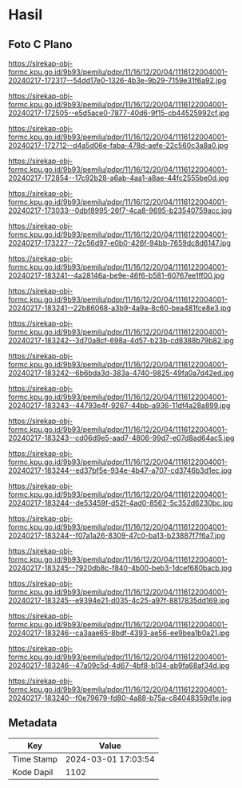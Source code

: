 # Hasil

## Foto C Plano

https://sirekap-obj-formc.kpu.go.id/9b93/pemilu/pdpr/11/16/12/20/04/1116122004001-20240217-172317--54dd17e0-1326-4b3e-9b29-7159e31f6a92.jpg

https://sirekap-obj-formc.kpu.go.id/9b93/pemilu/pdpr/11/16/12/20/04/1116122004001-20240217-172505--e5d5ace0-7877-40d6-9f15-cb44525992cf.jpg

https://sirekap-obj-formc.kpu.go.id/9b93/pemilu/pdpr/11/16/12/20/04/1116122004001-20240217-172712--d4a5d06e-faba-478d-aefe-22c560c3a8a0.jpg

https://sirekap-obj-formc.kpu.go.id/9b93/pemilu/pdpr/11/16/12/20/04/1116122004001-20240217-172854--17c92b28-a6ab-4aa1-a8ae-44fc2555be0d.jpg

https://sirekap-obj-formc.kpu.go.id/9b93/pemilu/pdpr/11/16/12/20/04/1116122004001-20240217-173033--0dbf8995-26f7-4ca8-9695-b23540759acc.jpg

https://sirekap-obj-formc.kpu.go.id/9b93/pemilu/pdpr/11/16/12/20/04/1116122004001-20240217-173227--72c56d97-e0b0-426f-94bb-7659dc8d6147.jpg

https://sirekap-obj-formc.kpu.go.id/9b93/pemilu/pdpr/11/16/12/20/04/1116122004001-20240217-183241--4a28146a-be9e-46f6-b581-60767ee1ff00.jpg

https://sirekap-obj-formc.kpu.go.id/9b93/pemilu/pdpr/11/16/12/20/04/1116122004001-20240217-183241--22b86068-a3b9-4a9a-8c60-bea481fce8e3.jpg

https://sirekap-obj-formc.kpu.go.id/9b93/pemilu/pdpr/11/16/12/20/04/1116122004001-20240217-183242--3d70a8cf-698a-4d57-b23b-cd8388b79b82.jpg

https://sirekap-obj-formc.kpu.go.id/9b93/pemilu/pdpr/11/16/12/20/04/1116122004001-20240217-183242--6b6bda3d-383a-4740-9825-49fa0a7d42ed.jpg

https://sirekap-obj-formc.kpu.go.id/9b93/pemilu/pdpr/11/16/12/20/04/1116122004001-20240217-183243--44793e4f-9267-44bb-a936-11df4a28a899.jpg

https://sirekap-obj-formc.kpu.go.id/9b93/pemilu/pdpr/11/16/12/20/04/1116122004001-20240217-183243--cd06d9e5-aad7-4806-99d7-e07d8ad64ac5.jpg

https://sirekap-obj-formc.kpu.go.id/9b93/pemilu/pdpr/11/16/12/20/04/1116122004001-20240217-183244--ed37bf5e-934e-4b47-a707-cd3746b3d1ec.jpg

https://sirekap-obj-formc.kpu.go.id/9b93/pemilu/pdpr/11/16/12/20/04/1116122004001-20240217-183244--de53459f-d52f-4ad0-8562-5c352d6230bc.jpg

https://sirekap-obj-formc.kpu.go.id/9b93/pemilu/pdpr/11/16/12/20/04/1116122004001-20240217-183244--f07a1a26-8309-47c0-ba13-b23887f7f6a7.jpg

https://sirekap-obj-formc.kpu.go.id/9b93/pemilu/pdpr/11/16/12/20/04/1116122004001-20240217-183245--7920db8c-f840-4b00-beb3-1dcef680bacb.jpg

https://sirekap-obj-formc.kpu.go.id/9b93/pemilu/pdpr/11/16/12/20/04/1116122004001-20240217-183245--e9394e21-d035-4c25-a97f-8817835dd169.jpg

https://sirekap-obj-formc.kpu.go.id/9b93/pemilu/pdpr/11/16/12/20/04/1116122004001-20240217-183246--ca3aae65-8bdf-4393-ae56-ee9bea1b0a21.jpg

https://sirekap-obj-formc.kpu.go.id/9b93/pemilu/pdpr/11/16/12/20/04/1116122004001-20240217-183246--47a09c5d-4d67-4bf8-b134-ab9fa68af34d.jpg

https://sirekap-obj-formc.kpu.go.id/9b93/pemilu/pdpr/11/16/12/20/04/1116122004001-20240217-183240--f0e79679-fd80-4a88-b75a-c84048359d1e.jpg


## Metadata

| Key        | Value               |
| ---------- | ------------------- |
| Time Stamp | 2024-03-01 17:03:54 |
| Kode Dapil | 1102                |



